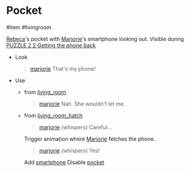 # Pocket

#item #livingroom 

[Rebeca](../characters/rebeca.md#Rebeca)'s pocket with [Marjorie](../characters/marjorie.md#Marjorie)'s smartphone looking out. Visible during [PUZZLE 2 2 Getting the phone back](../gdd.md#PUZZLE%202%202%20Getting%20the%20phone%20back)

- Look
	
	> [marjorie](../characters/marjorie.md)
	> That's my phone!
	
- Use
	- from [living_room](../locations/living_room.md)
		
		> [marjorie](../characters/marjorie.md)
		> Nah. She wouldn't let me.
		
	- from [living_room_hatch](living_room_hatch.md)
		
		> [marjorie](../characters/marjorie.md)
		> (whispers) Careful...
		
		Trigger animation where [Marjorie](../characters/marjorie.md#Marjorie) fetches the phone.
		
		> [marjorie](../characters/marjorie.md)
		> (whispers) Yes!
		
		Add [smartphone](smartphone.md)
		Disable [pocket](pocket.md)